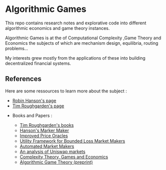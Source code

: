 # Algorithmic Games

This repo contains research notes and explorative code into different algorithmic economics and game theory instances.

Algorithmic Games is at the of Computational Complexity ,Game Theory and Economics the subjects of which are mechanism design,
equilibria, routing problems...

My interests grew mostly from the applications of these into building decentralized financial systems.

## References

Here are some ressources to learn more about the subject :

- [Robin Hanson's page](http://mason.gmu.edu/~rhanson/)
- [Tim Roughgarden's page](http://timroughgarden.org/)

* Books and Papers  :

  - [Tim Roughgarden's books](http://timroughgarden.org/books.html)
  - [Hanson's Marker Maker](http://mason.gmu.edu/~rhanson/combobet.pdf)
  - [Improved Price Oracles](https://arxiv.org/pdf/2003.10001.pdf)
  - [Utility Framework for Bounded Loss Market Makers](http://yiling.seas.harvard.edu/wp-content/uploads/MM_long.pdf)
  - [Automated Market Makers](https://www.cs.cmu.edu/~sandholm/automatedMarketMakersThatEnableNewSettings.AMMA-11.pdf)
  - [An analysis of Uniswap markets](https://arxiv.org/pdf/1911.03380.pdf)
  - [Complexity Theory, Games and Economics](https://www.nowpublishers.com/article/Details/TCS-085)
  - [Algorithmic Game Theory (preprint)](http://timroughgarden.org/papers/cacm.pdf)
